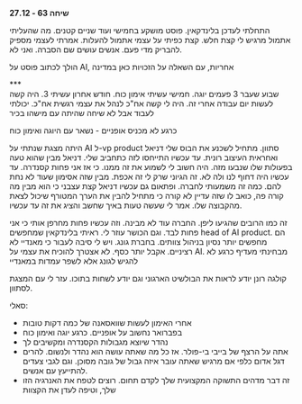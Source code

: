 **שיחה 63 \- 27.12**

התחלתי לעדכן בלינדקאין. פוסט מושקע בחמישי ועוד שניים קטנים. מה שהעליתי אתמול מרגיש לי קצת חלש. קצת כפיתי על עצמי אתמול להעלות. אמרתי לעצמי מספיק להבריק מדי פעם. אנשים עושים שם הסברה. ואני לא. 

הולך לכתוב פוסט על AI, אחריות, עם השאלה על הזכויות כאן במדינה

\*\*\*  
שבוע שעבר 3 פעמים יוגה. חמישי עשיתי אימון כוח. חודש אחרון עשיתי 3\. היה קשה לעשות יום עבודה אחרי זה. היה לי קשה אח"כ לנהל את עצמי רגשית אח"כ. יכולתי לעבוד אבל לא שיחה שהיתה עם מישהו בכיר

כרגע לא מכניס אופניים \- נשאר עם היוגה ואימון כוח

היתה מצגת שנתתי על AI ל-vp product סתוון. מתחיל לשכנע את הבוס שלי דניאל ואחראית העיצוב רונית. עד עכשיו התייחסו לזה כתחביב שלי. דניאל מבין שהוא טעה בפעולות שלו שנבעו מזה. היה חשוב לי לשמוע את זה ממנו. כי אז אני פחות קסנדרה. עד עכשיו היה דחוף לנו ולה לא. זה הגיוני שרק לי זה אכפת. מבין שזה אסימון שעוד לא נחת להם. כמה זה משמעותי לחברה. ופתאום גם עכשיו דניאל קצת עצבני כי הוא מבין מה קורה פה, כואב לו שזה עדיין לא קורה כי מתחיל להבין את הערך המטורף שיכול לצאת מהקבוצה שלו. אמר לי שעשה טעות באיך שחשב והציג את זה עד עכשיו. 

זה כמו הרובים שהגיעו ליפן. החברה עוד לא מבינה. וזה עכשיו פחות מחרפן אותי כי אני פחות לבד. וגם הכושר עוזר לי. ראיתי בלינדקאין שמחפשים head of AI product. הם מחפשים יותר נסיון בניהול צוותים. בחברת גונג. ויש לי סיבה לעבור כי מאנדיי לא רציניים. אקבל יותר כסף. לא אצטרך להוכיח את עצמי על AI. מבחינתי מעדיף כרגע לא להגיש לגונג אלא לשפר עמדות במאנדיי

קולגה רונן יודע לראות את הבולשיט הארגוני וגם יודע לשחות בתוכו. עזר לי עם המצגת לסתוון. 

סאלי:

* אחרי האימון לעשות שוואסאנה של כמה דקות טובות  
* בפברואר נחשוב על אופניים. כרגע יוגה ואימון כוח  
* נהדר שיוצא מגבולות הקסנדרה ומקשיבים לך  
* אתה על הרצף של בייבי בי-פולר. אז כל מה שאתה עושה הוא נהדר ולנשום. להרים דגל אדום כלפי אם מרגיש שאתה עובר איזה גבול של גובה מסוכן. וגם לגבי צעדים להתייעץ עם אנשים.   
* זה דבר מדהים התשוקה המקצועית שלך לקדם תחום. רוצים לטפח את האנרגיה הזו שלך, וטיפה לעדן את הקצוות

